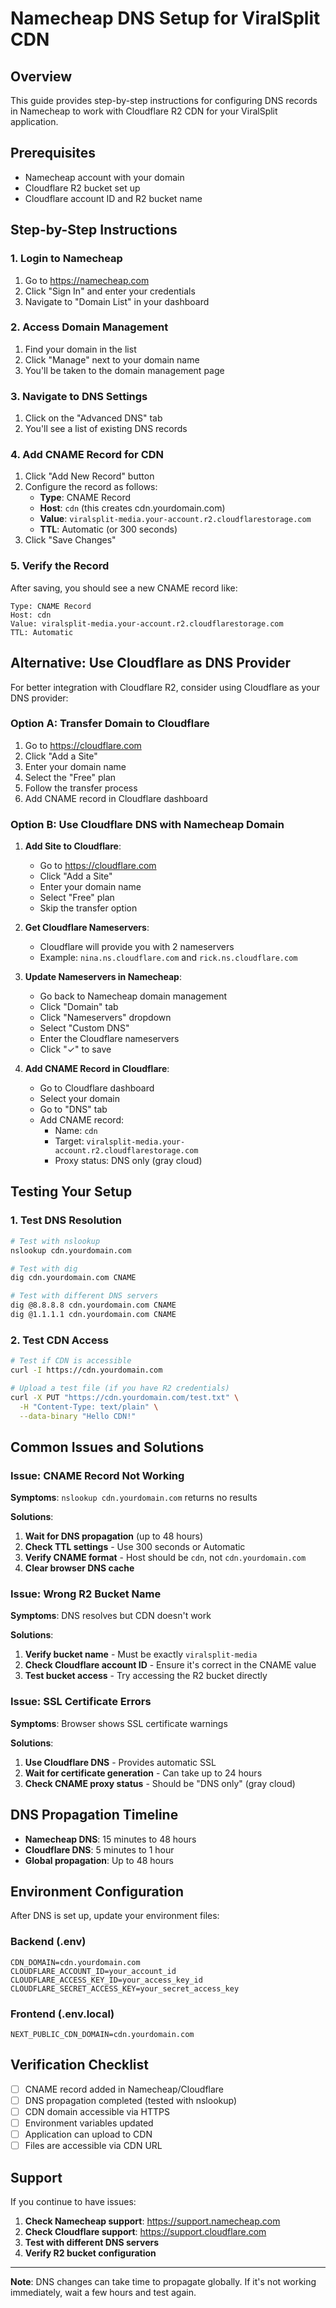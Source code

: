 # Namecheap DNS Setup for ViralSplit CDN

## Overview

This guide provides step-by-step instructions for configuring DNS records in Namecheap to work with Cloudflare R2 CDN for your ViralSplit application.

## Prerequisites

- Namecheap account with your domain
- Cloudflare R2 bucket set up
- Cloudflare account ID and R2 bucket name

## Step-by-Step Instructions

### 1. Login to Namecheap

1. Go to https://namecheap.com
2. Click "Sign In" and enter your credentials
3. Navigate to "Domain List" in your dashboard

### 2. Access Domain Management

1. Find your domain in the list
2. Click "Manage" next to your domain name
3. You'll be taken to the domain management page

### 3. Navigate to DNS Settings

1. Click on the "Advanced DNS" tab
2. You'll see a list of existing DNS records

### 4. Add CNAME Record for CDN

1. Click "Add New Record" button
2. Configure the record as follows:
   - **Type**: CNAME Record
   - **Host**: `cdn` (this creates cdn.yourdomain.com)
   - **Value**: `viralsplit-media.your-account.r2.cloudflarestorage.com`
   - **TTL**: Automatic (or 300 seconds)
3. Click "Save Changes"

### 5. Verify the Record

After saving, you should see a new CNAME record like:
```
Type: CNAME Record
Host: cdn
Value: viralsplit-media.your-account.r2.cloudflarestorage.com
TTL: Automatic
```

## Alternative: Use Cloudflare as DNS Provider

For better integration with Cloudflare R2, consider using Cloudflare as your DNS provider:

### Option A: Transfer Domain to Cloudflare

1. Go to https://cloudflare.com
2. Click "Add a Site"
3. Enter your domain name
4. Select the "Free" plan
5. Follow the transfer process
6. Add CNAME record in Cloudflare dashboard

### Option B: Use Cloudflare DNS with Namecheap Domain

1. **Add Site to Cloudflare**:
   - Go to https://cloudflare.com
   - Click "Add a Site"
   - Enter your domain name
   - Select "Free" plan
   - Skip the transfer option

2. **Get Cloudflare Nameservers**:
   - Cloudflare will provide you with 2 nameservers
   - Example: `nina.ns.cloudflare.com` and `rick.ns.cloudflare.com`

3. **Update Nameservers in Namecheap**:
   - Go back to Namecheap domain management
   - Click "Domain" tab
   - Click "Nameservers" dropdown
   - Select "Custom DNS"
   - Enter the Cloudflare nameservers
   - Click "✓" to save

4. **Add CNAME Record in Cloudflare**:
   - Go to Cloudflare dashboard
   - Select your domain
   - Go to "DNS" tab
   - Add CNAME record:
     - Name: `cdn`
     - Target: `viralsplit-media.your-account.r2.cloudflarestorage.com`
     - Proxy status: DNS only (gray cloud)

## Testing Your Setup

### 1. Test DNS Resolution

```bash
# Test with nslookup
nslookup cdn.yourdomain.com

# Test with dig
dig cdn.yourdomain.com CNAME

# Test with different DNS servers
dig @8.8.8.8 cdn.yourdomain.com CNAME
dig @1.1.1.1 cdn.yourdomain.com CNAME
```

### 2. Test CDN Access

```bash
# Test if CDN is accessible
curl -I https://cdn.yourdomain.com

# Upload a test file (if you have R2 credentials)
curl -X PUT "https://cdn.yourdomain.com/test.txt" \
  -H "Content-Type: text/plain" \
  --data-binary "Hello CDN!"
```

## Common Issues and Solutions

### Issue: CNAME Record Not Working

**Symptoms**: `nslookup cdn.yourdomain.com` returns no results

**Solutions**:
1. **Wait for DNS propagation** (up to 48 hours)
2. **Check TTL settings** - Use 300 seconds or Automatic
3. **Verify CNAME format** - Host should be `cdn`, not `cdn.yourdomain.com`
4. **Clear browser DNS cache**

### Issue: Wrong R2 Bucket Name

**Symptoms**: DNS resolves but CDN doesn't work

**Solutions**:
1. **Verify bucket name** - Must be exactly `viralsplit-media`
2. **Check Cloudflare account ID** - Ensure it's correct in the CNAME value
3. **Test bucket access** - Try accessing the R2 bucket directly

### Issue: SSL Certificate Errors

**Symptoms**: Browser shows SSL certificate warnings

**Solutions**:
1. **Use Cloudflare DNS** - Provides automatic SSL
2. **Wait for certificate generation** - Can take up to 24 hours
3. **Check CNAME proxy status** - Should be "DNS only" (gray cloud)

## DNS Propagation Timeline

- **Namecheap DNS**: 15 minutes to 48 hours
- **Cloudflare DNS**: 5 minutes to 1 hour
- **Global propagation**: Up to 48 hours

## Environment Configuration

After DNS is set up, update your environment files:

### Backend (.env)
```env
CDN_DOMAIN=cdn.yourdomain.com
CLOUDFLARE_ACCOUNT_ID=your_account_id
CLOUDFLARE_ACCESS_KEY_ID=your_access_key_id
CLOUDFLARE_SECRET_ACCESS_KEY=your_secret_access_key
```

### Frontend (.env.local)
```env
NEXT_PUBLIC_CDN_DOMAIN=cdn.yourdomain.com
```

## Verification Checklist

- [ ] CNAME record added in Namecheap/Cloudflare
- [ ] DNS propagation completed (tested with nslookup)
- [ ] CDN domain accessible via HTTPS
- [ ] Environment variables updated
- [ ] Application can upload to CDN
- [ ] Files are accessible via CDN URL

## Support

If you continue to have issues:

1. **Check Namecheap support**: https://support.namecheap.com
2. **Check Cloudflare support**: https://support.cloudflare.com
3. **Test with different DNS servers**
4. **Verify R2 bucket configuration**

---

**Note**: DNS changes can take time to propagate globally. If it's not working immediately, wait a few hours and test again.
